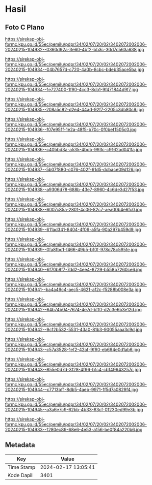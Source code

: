 # Hasil

## Foto C Plano

https://sirekap-obj-formc.kpu.go.id/55ec/pemilu/pdpr/34/02/07/20/02/3402072002006-20240215-104932--0360d92a-3e60-4bf2-bb3c-30d7c563a638.jpg

https://sirekap-obj-formc.kpu.go.id/55ec/pemilu/pdpr/34/02/07/20/02/3402072002006-20240215-104934--04b7657d-c720-4a0b-8cbc-bdeb35ace5ba.jpg

https://sirekap-obj-formc.kpu.go.id/55ec/pemilu/pdpr/34/02/07/20/02/3402072002006-20240215-104934--1e727400-1f90-4cc3-8cb1-9f471844d9f7.jpg

https://sirekap-obj-formc.kpu.go.id/55ec/pemilu/pdpr/34/02/07/20/02/3402072002006-20240215-104935--208a5c82-d2e4-44ad-92f7-2205c3db80c9.jpg

https://sirekap-obj-formc.kpu.go.id/55ec/pemilu/pdpr/34/02/07/20/02/3402072002006-20240215-104936--f07e951f-1e2a-48f5-b70c-0f0bef1505c0.jpg

https://sirekap-obj-formc.kpu.go.id/55ec/pemilu/pdpr/34/02/07/20/02/3402072002006-20240215-104936--c40bbd3a-a535-4bdb-993c-c9162ad041fa.jpg

https://sirekap-obj-formc.kpu.go.id/55ec/pemilu/pdpr/34/02/07/20/02/3402072002006-20240215-104937--5b07f880-c076-402f-91d5-dcbace09d126.jpg

https://sirekap-obj-formc.kpu.go.id/55ec/pemilu/pdpr/34/02/07/20/02/3402072002006-20240215-104938--a9306d78-688b-43e7-8960-4c6de3d27f53.jpg

https://sirekap-obj-formc.kpu.go.id/55ec/pemilu/pdpr/34/02/07/20/02/3402072002006-20240215-104938--6007c85a-2801-4c06-82c7-aea00b4e6fc0.jpg

https://sirekap-obj-formc.kpu.go.id/55ec/pemilu/pdpr/34/02/07/20/02/3402072002006-20240215-104939--611ad341-8404-4f09-a5fa-90a297b459d9.jpg

https://sirekap-obj-formc.kpu.go.id/55ec/pemilu/pdpr/34/02/07/20/02/3402072002006-20240215-104939--0fa8fbc1-f466-49b5-b10f-978d78c595fe.jpg

https://sirekap-obj-formc.kpu.go.id/55ec/pemilu/pdpr/34/02/07/20/02/3402072002006-20240215-104940--6f70b8f7-7dd2-4ee4-8729-b558b7260ce6.jpg

https://sirekap-obj-formc.kpu.go.id/55ec/pemilu/pdpr/34/02/07/20/02/3402072002006-20240215-104941--ba4a49c4-aec5-4621-af2c-f5288b008e3a.jpg

https://sirekap-obj-formc.kpu.go.id/55ec/pemilu/pdpr/34/02/07/20/02/3402072002006-20240215-104942--64b74b04-7674-4e7d-bff0-d2c3e6b3e12d.jpg

https://sirekap-obj-formc.kpu.go.id/55ec/pemilu/pdpr/34/02/07/20/02/3402072002006-20240215-104942--9c12b532-5531-43a0-81b3-90055aaa3c9d.jpg

https://sirekap-obj-formc.kpu.go.id/55ec/pemilu/pdpr/34/02/07/20/02/3402072002006-20240215-104943--c57a3528-1ef2-42af-9f90-eb664e0d1ab6.jpg

https://sirekap-obj-formc.kpu.go.id/55ec/pemilu/pdpr/34/02/07/20/02/3402072002006-20240215-104943--855e0d7d-3f28-4f96-b1c4-cb149643257c.jpg

https://sirekap-obj-formc.kpu.go.id/55ec/pemilu/pdpr/34/02/07/20/02/3402072002006-20240215-104944--c7713bf1-8db5-4aeb-9971-1f5d7a0829f4.jpg

https://sirekap-obj-formc.kpu.go.id/55ec/pemilu/pdpr/34/02/07/20/02/3402072002006-20240215-104945--a3a6e7c9-62bb-4b33-83cf-01230ed99e3b.jpg

https://sirekap-obj-formc.kpu.go.id/55ec/pemilu/pdpr/34/02/07/20/02/3402072002006-20240215-104933--1280ec89-68e6-4e53-a156-be0f84a220b6.jpg


## Metadata

| Key        | Value               |
| ---------- | ------------------- |
| Time Stamp | 2024-02-17 13:05:41 |
| Kode Dapil | 3401                |



